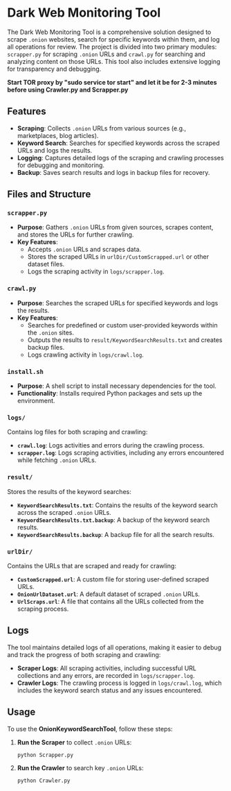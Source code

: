 # Dark Web Monitoring Tool

The Dark Web Monitoring Tool is a comprehensive solution designed to scrape `.onion` websites, search for specific keywords within them, and log all operations for review. 
The project is divided into two primary modules: `scrapper.py` for scraping `.onion` URLs and `crawl.py` for searching and analyzing content on those URLs.
This tool also includes extensive logging for transparency and debugging.

**Start TOR proxy by "sudo service tor start" and let it be for 2-3 minutes before using Crawler.py and Scrapper.py**

## Features

- **Scraping**: Collects `.onion` URLs from various sources (e.g., marketplaces, blog articles).
- **Keyword Search**: Searches for specified keywords across the scraped URLs and logs the results.
- **Logging**: Captures detailed logs of the scraping and crawling processes for debugging and monitoring.
- **Backup**: Saves search results and logs in backup files for recovery.

## Files and Structure

### `scrapper.py`

- **Purpose**: Gathers `.onion` URLs from given sources, scrapes content, and stores the URLs for further crawling.
- **Key Features**:
  - Accepts `.onion` URLs and scrapes data.
  - Stores the scraped URLs in `urlDir/CustomScrapped.url` or other dataset files.
  - Logs the scraping activity in `logs/scrapper.log`.

### `crawl.py`

- **Purpose**: Searches the scraped URLs for specified keywords and logs the results.
- **Key Features**:
  - Searches for predefined or custom user-provided keywords within the `.onion` sites.
  - Outputs the results to `result/KeywordSearchResults.txt` and creates backup files.
  - Logs crawling activity in `logs/crawl.log`.

### `install.sh`

- **Purpose**: A shell script to install necessary dependencies for the tool.
- **Functionality**: Installs required Python packages and sets up the environment.

### `logs/`

Contains log files for both scraping and crawling:

- **`crawl.log`**: Logs activities and errors during the crawling process.
- **`scrapper.log`**: Logs scraping activities, including any errors encountered while fetching `.onion` URLs.

### `result/`

Stores the results of the keyword searches:

- **`KeywordSearchResults.txt`**: Contains the results of the keyword search across the scraped `.onion` URLs.
- **`KeywordSearchResults.txt.backup`**: A backup of the keyword search results.
- **`KeywordSearchResults.backup`**: A backup file for all the search results.

### `urlDir/`

Contains the URLs that are scraped and ready for crawling:

- **`CustomScrapped.url`**: A custom file for storing user-defined scraped URLs.
- **`OnionUrlDataset.url`**: A default dataset of scraped `.onion` URLs.
- **`UrlScraps.url`**: A file that contains all the URLs collected from the scraping process.

## Logs

The tool maintains detailed logs of all operations, making it easier to debug and track the progress of both scraping and crawling:

- **Scraper Logs**: All scraping activities, including successful URL collections and any errors, are recorded in `logs/scrapper.log`.
- **Crawler Logs**: The crawling process is logged in `logs/crawl.log`, which includes the keyword search status and any issues encountered.

## **Usage**

To use the **OnionKeywordSearchTool**, follow these steps:

1. **Run the Scraper** to collect `.onion` URLs:

   ```bash
   python Scrapper.py 

2. **Run the Crawler** to search key `.onion` URLs:

   ```bash
   python Crawler.py 
